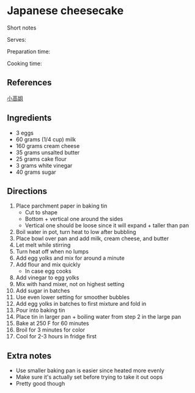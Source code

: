# Japanese cheesecake

Short notes

Serves:

Preparation time:

Cooking time:

## References

[小高姐](https://www.youtube.com/watch?v=SyM3jMFjess)

## Ingredients

- 3 eggs
- 60 grams (1/4 cup) milk
- 160 grams cream cheese
- 35 grams unsalted butter
- 25 grams cake flour
- 3 grams white vinegar
- 40 grams sugar

## Directions

1. Place parchment paper in baking tin
   - Cut to shape
   - Bottom + vertical one around the sides
   - Vertical one should be loose since it will expand + taller than pan
2. Boil water in pot, turn heat to low after bubbling
3. Place bowl over pan and add milk, cream cheese, and butter
4. Let melt while stirring
5. Turn heat off when no lumps
6. Add egg yolks and mix for around a minute
7. Add flour and mix quickly
   - In case egg cooks
8. Add vinegar to egg yolks
9. Mix with hand mixer, not on highest setting
10. Add sugar in batches
11. Use even lower setting for smoother bubbles
12. Add egg yolks in batches to first mixture and fold in
13. Pour into baking tin
14. Place tin in larger pan + boiling water from step 2 in the large pan
15. Bake at 250 F for 60 minutes
16. Broil for 3 minutes for color
17. Cool for 2-3 hours in fridge first

## Extra notes

- Use smaller baking pan is easier since heated more evenly
- Make sure it's actually set before trying to take it out oops
- Pretty good though
